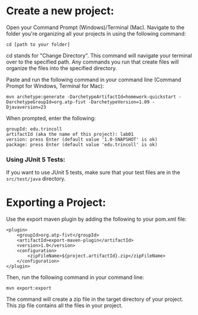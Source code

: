 
# Create a new project:

Open your Command Prompt (Windows)/Terminal (Mac). Navigate to the folder you're organizing all your projects in using the following command:
```
cd [path to your folder]
```
cd stands for "Change Directory". This command will navigate your terminal over to the specified path. Any commands you run that create files will organize the files into the specified directory. 

Paste and run the following command in your command line (Command Prompt for Windows, Terminal for Mac):
```
mvn archetype:generate -DarchetypeArtifactId=homework-quickstart -DarchetypeGroupId=org.atp-fivt -DarchetypeVersion=1.09 -Djavaversion=23
```

When prompted, enter the following:
```
groupId: edu.trincoll
artifactId (aka the name of this project): lab01
version: press Enter (default value '1.0-SNAPSHOT' is ok) 
package: press Enter (default value 'edu.trincoll' is ok)
```

### Using JUnit 5 Tests: 
If you want to use JUnit 5 tests, make sure that your test files are in the `src/test/java` directory.

# Exporting a Project:

Use the export maven plugin by adding the following to your pom.xml file:
```
<plugin>
    <groupId>org.atp-fivt</groupId>
    <artifactId>export-maven-plugin</artifactId>
    <version>1.0</version>
    <configuration>
        <zipFileName>${project.artifactId}.zip</zipFileName>
    </configuration>
</plugin>
```

Then, run the following command in your command line:
```
mvn export:export
```
The command will create a zip file in the target directory of your project. This zip file contains all the files in your project.
